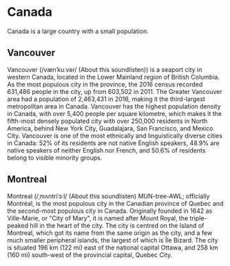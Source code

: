 # Canada

Canada is a large country with a small population.

## Vancouver

Vancouver (/vænˈkuːvər/ (About this soundlisten)) is a seaport city in western Canada, located in the Lower Mainland region of British Columbia. As the most populous city in the province, the 2016 census recorded 631,486 people in the city, up from 603,502 in 2011. The Greater Vancouver area had a population of 2,463,431 in 2016, making it the third-largest metropolitan area in Canada. Vancouver has the highest population density in Canada, with over 5,400 people per square kilometre, which makes it the fifth-most densely populated city with over 250,000 residents in North America, behind New York City, Guadalajara, San Francisco, and Mexico City. Vancouver is one of the most ethnically and linguistically diverse cities in Canada: 52% of its residents are not native English speakers, 48.9% are native speakers of neither English nor French, and 50.6% of residents belong to visible minority groups.

## Montreal

Montreal (/ˌmʌntriˈɔːl/ (About this soundlisten) MUN-tree-AWL; officially Montréal, is the most populous city in the Canadian province of Quebec and the second-most populous city in Canada. Originally founded in 1642 as Ville-Marie, or "City of Mary", it is named after Mount Royal, the triple-peaked hill in the heart of the city. The city is centred on the Island of Montreal, which got its name from the same origin as the city, and a few much smaller peripheral islands, the largest of which is Île Bizard. The city is situated 196 km (122 mi) east of the national capital Ottawa, and 258 km (160 mi) south-west of the provincial capital, Quebec City.
